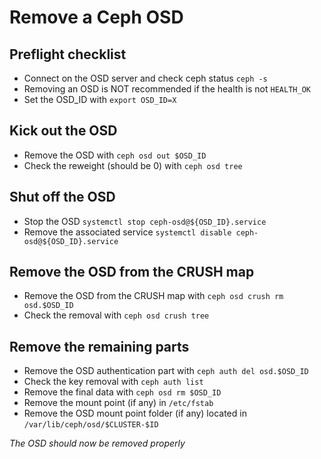 Remove a Ceph OSD
=================

Preflight checklist
-------------------

* Connect on the OSD server and check ceph status `ceph -s`
* Removing an OSD is NOT recommended if the health is not `HEALTH_OK`
* Set the OSD_ID with `export OSD_ID=X`

Kick out the OSD
------------------

* Remove the OSD with `ceph osd out $OSD_ID`
* Check the reweight (should be 0) with `ceph osd tree`

Shut off the OSD
----------------

* Stop the OSD `systemctl stop ceph-osd@${OSD_ID}.service`
* Remove the associated service `systemctl disable ceph-osd@${OSD_ID}.service`

Remove the OSD from the CRUSH map
---------------------------------

* Remove the OSD from the CRUSH map with `ceph osd crush rm osd.$OSD_ID`
* Check the removal with `ceph osd crush tree`

Remove the remaining parts
--------------------------

* Remove the OSD authentication part with `ceph auth del osd.$OSD_ID`
* Check the key removal with `ceph auth list`
* Remove the final data with `ceph osd rm $OSD_ID`
* Remove the mount point (if any) in `/etc/fstab`
* Remove the OSD mount point folder (if any) located in `/var/lib/ceph/osd/$CLUSTER-$ID`

*The OSD should now be removed properly*
